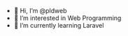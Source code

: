 - 👋 Hi, I’m @pldweb
- 👀 I’m interested in Web Programming
- 🌱 I’m currently learning Laravel

<!---
pldweb/pldweb is a ✨ special ✨ repository because its `README.md` (this file) appears on your GitHub profile.
You can click the Preview link to take a look at your changes.
--->
